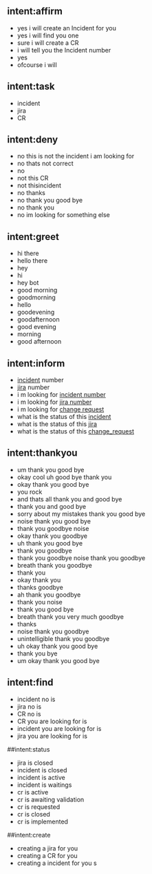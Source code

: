 ## intent:affirm
- yes i will create an Incident for you
- yes i will find you one
- sure i will create a CR
- i will tell you the Incident number
- yes
- ofcourse i will

## intent:task
- incident
- jira
- CR

## intent:deny
- no this is not the incident i am looking for 
- no thats not correct
- no 
- not this CR
- not thisincident
- no thanks
- no thank you good bye
- no thank you
- no im looking for something else

## intent:greet
- hi there
- hello there
- hey
- hi
- hey bot
- good morning
- goodmorning
- hello
- goodevening
- goodafternoon
- good evening
- morning
- good afternoon

## intent:inform
- [incident](create) number
- [jira](create) number
- i m looking for [incident number](find)
- i m looking for [jira number](find)
- i m looking for [change request](find)
- what is the status of this [incident](status)
- what is the status of this [jira](status)
- what is the status of this [change_request](status)


## intent:thankyou
- um thank you good bye
- okay cool uh good bye thank you
- okay thank you good bye
- you rock
- and thats all thank you and good bye
- thank you and good bye
- sorry about my mistakes thank you good bye
- noise thank you good bye
- thank you goodbye noise
- okay thank you goodbye
- uh thank you good bye
- thank you goodbye
- thank you goodbye noise thank you goodbye
- breath thank you goodbye
- thank you
- okay thank you
- thanks goodbye
- ah thank you goodbye
- thank you noise
- thank you good bye
- breath thank you very much goodbye
- thanks
- noise thank you goodbye
- unintelligible thank you goodbye
- uh okay thank you good bye
- thank you bye
- um okay thank you good bye


## intent:find
- incident no is 
- jira no is 
- CR no is
- CR you are looking for is 
- incident you are looking for is 
- jira you are looking for is 

##intent:status
- jira is closed
- incident is closed 
- incident is active
- incident is waitings
- cr is active 
- cr is awaiting validation
- cr is requested
- cr is closed 
- cr is implemented 

##intent:create
- creating a jira for you
- creating a CR for you
- creating a incident for you
s